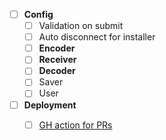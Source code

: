 
- [ ] **Config**
	- [ ] Validation on submit
	- [ ] Auto disconnect for installer
	- [ ] **Encoder**
	- [ ] **Receiver**
	- [ ] **Decoder**
	- [ ] Saver
	- [ ] User
- [ ] **Deployment**
	- [ ] [GH action for PRs](https://evilmartians.com/chronicles/super-github-pages-budget-frontend-staging-with-storybook-and-more)

